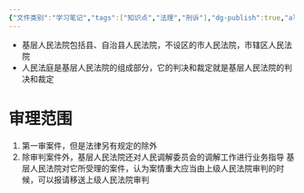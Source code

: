 ```yaml
---
{"文件类别":"学习笔记","tags":["知识点","法理","刑诉"],"dg-publish":true,"aliases":["基层法院"],"permalink":"/学习笔记studyup/刑事诉讼法/基层人民法院/","dgPassFrontmatter":true,"created":"2024-09-23T16:30:34.907+08:00","updated":"2024-11-10T21:15:40.028+08:00"}
---
```


- 基层人民法院包括县、自治县人民法院，不设区的市人民法院，市辖区人民法院
 - 人民法庭是基层人民法院的组成部分，它的判决和裁定就是基层人民法院的判决和裁定
# 审理范围
 1. 第一审案件，但是法律另有规定的除外
 2. 除审判案件外，基层人民法院还对人民调解委员会的调解工作进行业务指导
 基层人民法院对它所受理的案件，认为案情重大应当由上级人民法院审判的时候，可以报请移送上级人民法院审判 
